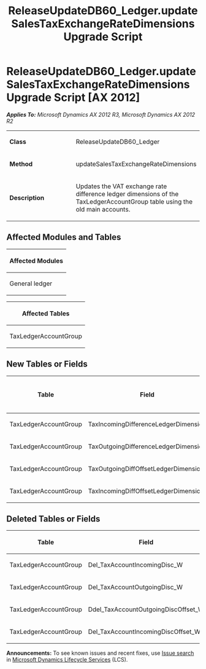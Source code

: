 ﻿---
title: ReleaseUpdateDB60_Ledger.updateSalesTaxExchangeRateDimensions Upgrade Script
TOCTitle: ReleaseUpdateDB60_Ledger.updateSalesTaxExchangeRateDimensions Upgrade Script
ms:assetid: e19c99d8-e5f2-0453-34a2-6ea9b5be6050
ms:mtpsurl: https://msdn.microsoft.com/en-us/library/JJ737325(v=AX.60)
ms:contentKeyID: 49711768
ms.date: 05/18/2015
mtps_version: v=AX.60
---

# ReleaseUpdateDB60\_Ledger.updateSalesTaxExchangeRateDimensions Upgrade Script [AX 2012]


_**Applies To:** Microsoft Dynamics AX 2012 R3, Microsoft Dynamics AX 2012 R2_

<table>
<colgroup>
<col style="width: 50%" />
<col style="width: 50%" />
</colgroup>
<tbody>
<tr class="odd">
<td><p><strong>Class</strong></p></td>
<td><p>ReleaseUpdateDB60_Ledger</p></td>
</tr>
<tr class="even">
<td><p><strong>Method</strong></p></td>
<td><p>updateSalesTaxExchangeRateDimensions</p></td>
</tr>
<tr class="odd">
<td><p><strong>Description</strong></p></td>
<td><p>Updates the VAT exchange rate difference ledger dimensions of the TaxLedgerAccountGroup table using the old main accounts.</p></td>
</tr>
</tbody>
</table>


## Affected Modules and Tables

<table>
<colgroup>
<col style="width: 100%" />
</colgroup>
<thead>
<tr class="header">
<th><p>Affected Modules</p></th>
</tr>
</thead>
<tbody>
<tr class="odd">
<td><p>General ledger</p></td>
</tr>
</tbody>
</table>


<table>
<colgroup>
<col style="width: 100%" />
</colgroup>
<thead>
<tr class="header">
<th><p>Affected Tables</p></th>
</tr>
</thead>
<tbody>
<tr class="odd">
<td><p>TaxLedgerAccountGroup</p></td>
</tr>
</tbody>
</table>


## New Tables or Fields

<table>
<colgroup>
<col style="width: 33%" />
<col style="width: 33%" />
<col style="width: 33%" />
</colgroup>
<thead>
<tr class="header">
<th><p>Table</p></th>
<th><p>Field</p></th>
<th><p>Extended Data Type</p>
<p>-or- Base Enum</p></th>
</tr>
</thead>
<tbody>
<tr class="odd">
<td><p>TaxLedgerAccountGroup</p></td>
<td><p>TaxIncomingDifferenceLedgerDimension</p></td>
<td><p>LedgerDimensionDefaultAccount</p></td>
</tr>
<tr class="even">
<td><p>TaxLedgerAccountGroup</p></td>
<td><p>TaxOutgoingDifferenceLedgerDimension</p></td>
<td><p>LedgerDimensionDefaultAccount</p></td>
</tr>
<tr class="odd">
<td><p>TaxLedgerAccountGroup</p></td>
<td><p>TaxOutgoingDiffOffsetLedgerDimension</p></td>
<td><p>LedgerDimensionDefaultAccount</p></td>
</tr>
<tr class="even">
<td><p>TaxLedgerAccountGroup</p></td>
<td><p>TaxIncomingDiffOffsetLedgerDimension</p></td>
<td><p>LedgerDimensionDefaultAccount</p></td>
</tr>
</tbody>
</table>


## Deleted Tables or Fields

<table>
<colgroup>
<col style="width: 50%" />
<col style="width: 50%" />
</colgroup>
<thead>
<tr class="header">
<th><p>Table</p></th>
<th><p>Field</p></th>
</tr>
</thead>
<tbody>
<tr class="odd">
<td><p>TaxLedgerAccountGroup</p></td>
<td><p>Del_TaxAccountIncomingDisc_W</p></td>
</tr>
<tr class="even">
<td><p>TaxLedgerAccountGroup</p></td>
<td><p>Del_TaxAccountOutgoingDisc_W</p></td>
</tr>
<tr class="odd">
<td><p>TaxLedgerAccountGroup</p></td>
<td><p>Ddel_TaxAccountOutgoingDiscOffset_W</p></td>
</tr>
<tr class="even">
<td><p>TaxLedgerAccountGroup</p></td>
<td><p>Del_TaxAccountIncomingDiscOffset_W</p></td>
</tr>
</tbody>
</table>

  
**Announcements:** To see known issues and recent fixes, use [Issue search](http://go.microsoft.com/fwlink/?linkid=389258) in [Microsoft Dynamics Lifecycle Services](http://go.microsoft.com/fwlink/?linkid=306505) (LCS).

